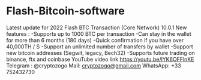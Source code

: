 # Flash-Bitcoin-software
Latest update for 2022  Flash BTC Transaction (Core Network) 10.0.1  New features :   -Supports up to 1000 BTC per transaction -Can stay in the wallet for more than 6 months (180 days) -Quick confirmation if you have over 40,000TH / S -Support an unlimited number of transfers by wallet -Support new bitcoin addresses (Segwit, legacy, Bech32) -Supports future trading on binance, ftx and coinbase YouTube video link  https://youtu.be/lYK6OFFlnKE  Telegram : @cryptozogo Mail: cryptozogo@gmail.com WhatsApp: +33 752432730
